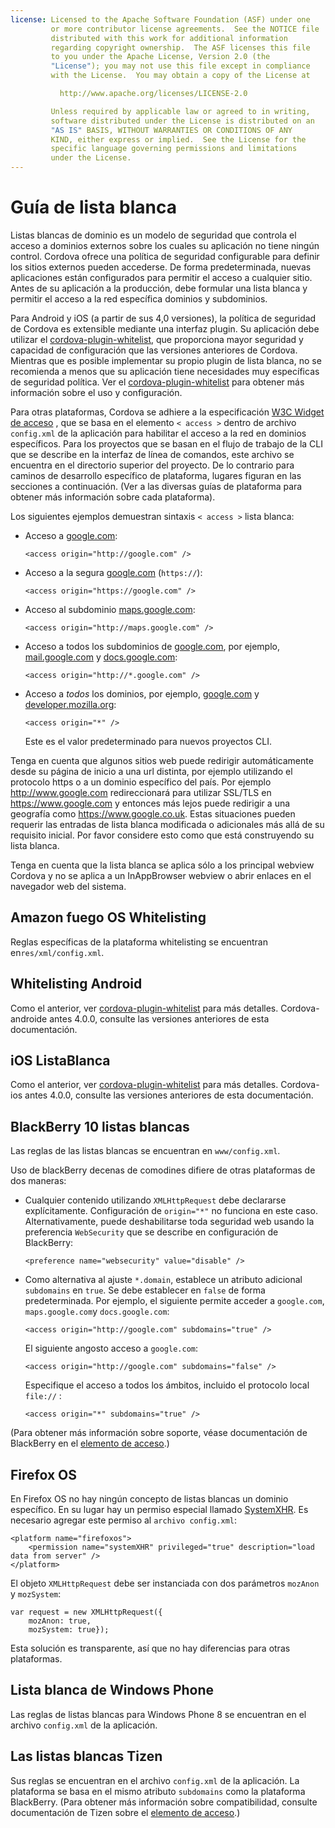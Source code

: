 ```yaml
---
license: Licensed to the Apache Software Foundation (ASF) under one
         or more contributor license agreements.  See the NOTICE file
         distributed with this work for additional information
         regarding copyright ownership.  The ASF licenses this file
         to you under the Apache License, Version 2.0 (the
         "License"); you may not use this file except in compliance
         with the License.  You may obtain a copy of the License at

           http://www.apache.org/licenses/LICENSE-2.0

         Unless required by applicable law or agreed to in writing,
         software distributed under the License is distributed on an
         "AS IS" BASIS, WITHOUT WARRANTIES OR CONDITIONS OF ANY
         KIND, either express or implied.  See the License for the
         specific language governing permissions and limitations
         under the License.
---
```


# Guía de lista blanca

Listas blancas de dominio es un modelo de seguridad que controla el acceso a dominios externos sobre los cuales su aplicación no tiene ningún control. Cordova ofrece una política de seguridad configurable para definir los sitios externos pueden accederse. De forma predeterminada, nuevas aplicaciones están configurados para permitir el acceso a cualquier sitio. Antes de su aplicación a la producción, debe formular una lista blanca y permitir el acceso a la red específica dominios y subdominios.

Para Android y iOS (a partir de sus 4,0 versiones), la política de seguridad de Cordova es extensible mediante una interfaz plugin. Su aplicación debe utilizar el [cordova-plugin-whitelist][1], que proporciona mayor seguridad y capacidad de configuración que las versiones anteriores de Cordova. Mientras que es posible implementar su propio plugin de lista blanca, no se recomienda a menos que su aplicación tiene necesidades muy específicas de seguridad política. Ver el [cordova-plugin-whitelist][1] para obtener más información sobre el uso y configuración.

 [1]: https://github.com/apache/cordova-plugin-whitelist

Para otras plataformas, Cordova se adhiere a la especificación [W3C Widget de acceso][2] , que se basa en el elemento `< access >` dentro de archivo `config.xml` de la aplicación para habilitar el acceso a la red en dominios específicos. Para los proyectos que se basan en el flujo de trabajo de la CLI que se describe en la interfaz de línea de comandos, este archivo se encuentra en el directorio superior del proyecto. De lo contrario para caminos de desarrollo específico de plataforma, lugares figuran en las secciones a continuación. (Ver a las diversas guías de plataforma para obtener más información sobre cada plataforma).

 [2]: http://www.w3.org/TR/widgets-access/

Los siguientes ejemplos demuestran sintaxis `< access >` lista blanca:

*   Acceso a [google.com][3]:
    
        <access origin="http://google.com" />
        

*   Acceso a la segura [google.com][4] (`https://`):
    
        <access origin="https://google.com" />
        

*   Acceso al subdominio [maps.google.com][5]:
    
        <access origin="http://maps.google.com" />
        

*   Acceso a todos los subdominios de [google.com][3], por ejemplo, [mail.google.com][6] y [docs.google.com][7]:
    
        <access origin="http://*.google.com" />
        

*   Acceso a *todos* los dominios, por ejemplo, [google.com][3] y [developer.mozilla.org][8]:
    
        <access origin="*" />
        
    
    Este es el valor predeterminado para nuevos proyectos CLI.

 [3]: http://google.com
 [4]: https://google.com
 [5]: http://maps.google.com
 [6]: http://mail.google.com
 [7]: http://docs.google.com
 [8]: http://developer.mozilla.org

Tenga en cuenta que algunos sitios web puede redirigir automáticamente desde su página de inicio a una url distinta, por ejemplo utilizando el protocolo https o a un dominio específico del país. Por ejemplo http://www.google.com redireccionará para utilizar SSL/TLS en https://www.google.com y entonces más lejos puede redirigir a una geografía como https://www.google.co.uk. Estas situaciones pueden requerir las entradas de lista blanca modificada o adicionales más allá de su requisito inicial. Por favor considere esto como que está construyendo su lista blanca.

Tenga en cuenta que la lista blanca se aplica sólo a los principal webview Cordova y no se aplica a un InAppBrowser webview o abrir enlaces en el navegador web del sistema.

## Amazon fuego OS Whitelisting

Reglas específicas de la plataforma whitelisting se encuentran en`res/xml/config.xml`.

## Whitelisting Android

Como el anterior, ver [cordova-plugin-whitelist][1] para más detalles. Cordova-androide antes 4.0.0, consulte las versiones anteriores de esta documentación.

## iOS ListaBlanca

Como el anterior, ver [cordova-plugin-whitelist][1] para más detalles. Cordova-ios antes 4.0.0, consulte las versiones anteriores de esta documentación.

## BlackBerry 10 listas blancas

Las reglas de las listas blancas se encuentran en `www/config.xml`.

Uso de blackBerry decenas de comodines difiere de otras plataformas de dos maneras:

*   Cualquier contenido utilizando `XMLHttpRequest` debe declararse explícitamente. Configuración de `origin="*"` no funciona en este caso. Alternativamente, puede deshabilitarse toda seguridad web usando la preferencia `WebSecurity` que se describe en configuración de BlackBerry:
    
        <preference name="websecurity" value="disable" />
        

*   Como alternativa al ajuste `*.domain`, establece un atributo adicional `subdomains` en `true`. Se debe establecer en `false` de forma predeterminada. Por ejemplo, el siguiente permite acceder a `google.com`, `maps.google.com`y `docs.google.com`:
    
        <access origin="http://google.com" subdomains="true" />
        
    
    El siguiente angosto acceso a `google.com`:
    
        <access origin="http://google.com" subdomains="false" />
        
    
    Especifique el acceso a todos los ámbitos, incluido el protocolo local `file://` :
    
        <access origin="*" subdomains="true" />
        

(Para obtener más información sobre soporte, véase documentación de BlackBerry en el [elemento de acceso][9].)

 [9]: https://developer.blackberry.com/html5/documentation/ww_developing/Access_element_834677_11.html

## Firefox OS

En Firefox OS no hay ningún concepto de listas blancas un dominio específico. En su lugar hay un permiso especial llamado [SystemXHR][10]. Es necesario agregar este permiso al `archivo config.xml`:

 [10]: https://developer.mozilla.org/en-US/docs/Web/API/XMLHttpRequest#Permissions

    <platform name="firefoxos">
        <permission name="systemXHR" privileged="true" description="load data from server" />
    </platform>
    

El objeto `XMLHttpRequest` debe ser instanciada con dos parámetros `mozAnon` y `mozSystem`:

    var request = new XMLHttpRequest({
        mozAnon: true,
        mozSystem: true});
    

Esta solución es transparente, así que no hay diferencias para otras plataformas.

## Lista blanca de Windows Phone

Las reglas de listas blancas para Windows Phone 8 se encuentran en el archivo `config.xml` de la aplicación.

## Las listas blancas Tizen

Sus reglas se encuentran en el archivo `config.xml` de la aplicación. La plataforma se basa en el mismo atributo `subdomains` como la plataforma BlackBerry. (Para obtener más información sobre compatibilidad, consulte documentación de Tizen sobre el [elemento de acceso][11].)

 [11]: https://developer.tizen.org/help/index.jsp?topic=%2Forg.tizen.web.appprogramming%2Fhtml%2Fide_sdk_tools%2Fconfig_editor_w3celements.htm
